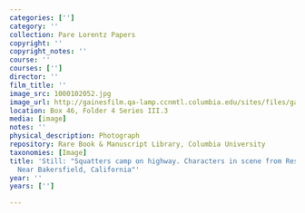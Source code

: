 ```yaml
---
categories: ['']
category: ''
collection: Pare Lorentz Papers
copyright: ''
copyright_notes: ''
course: ''
courses: ['']
director: ''
film_title: ''
image_src: 1000102052.jpg
image_url: http://gainesfilm.qa-lamp.ccnmtl.columbia.edu/sites/files/gainesfilm/images/1000102052.jpg
location: Box 46, Folder 4 Series III.3
media: [image]
notes: ''
physical_description: Photograph
repository: Rare Book & Manuscript Library, Columbia University
taxonomies: [Image]
title: 'Still: "Squatters camp on highway. Characters in scene from Resettlement film.
  Near Bakersfield, California"'
year: ''
years: ['']

---
```

